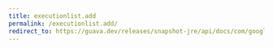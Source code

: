 ```yaml
---
title: executionlist.add
permalink: /executionlist.add/
redirect_to: https://guava.dev/releases/snapshot-jre/api/docs/com/google/common/util/concurrent/ExecutionList.html#add-java.lang.Runnable-java.util.concurrent.Executor-
---
```

